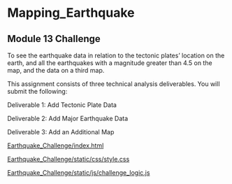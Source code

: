 # Mapping_Earthquake

## Module 13 Challenge

To see the earthquake data in relation to the tectonic plates’ location on the earth, and all the earthquakes with a magnitude greater than 4.5 on the map, and the data on a third map.


This assignment consists of three technical analysis deliverables. You will submit the following:

Deliverable 1: Add Tectonic Plate Data

Deliverable 2: Add Major Earthquake Data

Deliverable 3: Add an Additional Map


[Earthquake_Challenge/index.html](index.html)

[Earthquake_Challenge/static/css/style.css](style.css)

[Earthquake_Challenge/static/js/challenge_logic.js](challenge_logic.js)
